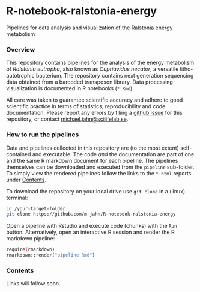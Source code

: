 # R-notebook-ralstonia-energy

Pipelines for data analysis and visualization of the Ralstonia energy metabolism


### Overview

This repository contains pipelines for the analysis of the energy metabolism of *Ralstonia eutropha*, also known as *Cupriavidus necator*, a versatile litho-autotrophic bacterium. The repository contains next generation sequencing data obtained from a barcoded transposon library. Data processing visualization is documented in R notebooks (`*.Rmd`).

All care was taken to guarantee scientific accuracy and adhere to good scientific practice in terms of statistics, reproducibility and code documentation. Please report any errors by filing a [github issue](https://github.com/m-jahn/R-notebook-ralstonia-proteome/issues) for this repository, or contact michael.jahn@scilifelab.se.

### How to run the pipelines

Data and pipelines collected in this repository are (to the most extent) self-contained and executable. The code _and_ the documentation are part of one and the same R markdown document for each pipeline. The pipelines themselves can be downloaded and executed from the `pipeline` sub-folder. To simply view the rendered pipelines follow the links to the `*.html` reports under [Contents](#Contents).

To download the repository on your local drive use `git clone` in a (linux) terminal:

``` bash
cd /your-target-folder
git clone https://github.com/m-jahn/R-notebook-ralstonia-energy
```

Open a pipeline with Rstudio and execute code (chunks) with the `Run` button.
Alternatively, open an interactive R session and render the R markdown pipeline:

``` bash
require(rmarkdown)
rmarkdown::render("pipeline.Rmd")
```

### Contents

Links will follow soon.
